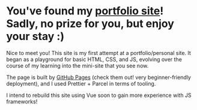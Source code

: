 # You've found my [portfolio site](https://michaelge21.github.io/portfolio-v1/)! Sadly, no prize for you, but enjoy your stay :)

Nice to meet you! This site is my first attempt at a portfolio/personal site. It began as a playground for basic HTML, CSS, and JS, evolving over the course of my learning into the mini-site that you see now. 

The page is built by [GitHub Pages](https://pages.github.com/) (check them out! very beginner-friendly deployment), and I used Prettier + Parcel in terms of tooling. 

I intend to rebuild this site using Vue soon to gain more experience with JS frameworks!
